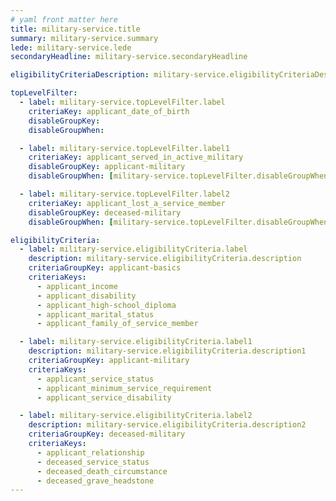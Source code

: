 ```yaml
---
# yaml front matter here
title: military-service.title
summary: military-service.summary
lede: military-service.lede
secondaryHeadline: military-service.secondaryHeadline

eligibilityCriteriaDescription: military-service.eligibilityCriteriaDescription

topLevelFilter:
  - label: military-service.topLevelFilter.label
    criteriaKey: applicant_date_of_birth
    disableGroupKey:
    disableGroupWhen:

  - label: military-service.topLevelFilter.label1
    criteriaKey: applicant_served_in_active_military
    disableGroupKey: applicant-military
    disableGroupWhen: [military-service.topLevelFilter.disableGroupWhen]

  - label: military-service.topLevelFilter.label2
    criteriaKey: applicant_lost_a_service_member
    disableGroupKey: deceased-military
    disableGroupWhen: [military-service.topLevelFilter.disableGroupWhen1]

eligibilityCriteria:
  - label: military-service.eligibilityCriteria.label
    description: military-service.eligibilityCriteria.description
    criteriaGroupKey: applicant-basics
    criteriaKeys:
      - applicant_income
      - applicant_disability
      - applicant_high-school_diploma
      - applicant_marital_status
      - applicant_family_of_service_member

  - label: military-service.eligibilityCriteria.label1
    description: military-service.eligibilityCriteria.description1
    criteriaGroupKey: applicant-military
    criteriaKeys:
      - applicant_service_status
      - applicant_minimum_service_requirement
      - applicant_service_disability

  - label: military-service.eligibilityCriteria.label2
    description: military-service.eligibilityCriteria.description2
    criteriaGroupKey: deceased-military
    criteriaKeys:
      - applicant_relationship
      - deceased_service_status
      - deceased_death_circumstance
      - deceased_grave_headstone
---
```

